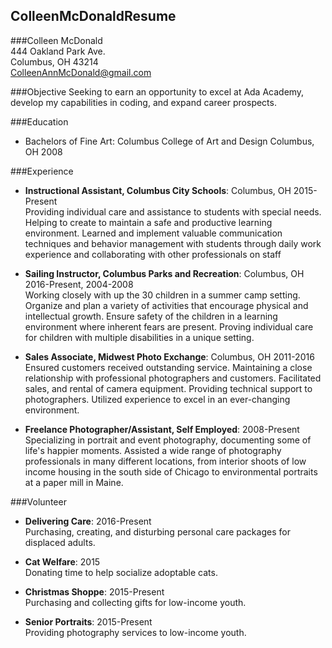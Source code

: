 ## ColleenMcDonaldResume
###Colleen McDonald  
444 Oakland Park Ave.  
Columbus, OH 43214  
ColleenAnnMcDonald@gmail.com

###Objective
Seeking to earn an opportunity to excel at Ada Academy, develop my capabilities in coding, and expand career prospects.

###Education
* Bachelors of Fine Art: Columbus College of Art and Design Columbus, OH 2008

###Experience 
* **Instructional Assistant, Columbus City Schools**: Columbus, OH 2015-Present  
Providing individual care and assistance to students with special needs. Helping to create to maintain a safe and productive learning environment. Learned and implement valuable communication techniques and behavior management with students through daily work experience and collaborating with other professionals on staff 

* **Sailing Instructor, Columbus Parks and Recreation**: Columbus, OH 2016-Present, 2004-2008  
Working closely with up the 30 children in a summer camp setting. Organize and plan a variety of activities that encourage physical and intellectual growth. Ensure safety of the children in a learning environment where inherent fears are present. Proving individual care for children with multiple disabilities in a unique setting.

* **Sales Associate, Midwest Photo Exchange**: Columbus, OH 2011-2016  
Ensured customers received outstanding service. Maintaining a close relationship with professional photographers and customers. Facilitated sales, and rental of camera equipment. Providing technical support to photographers.  Utilized experience to excel in an ever-changing environment.      

* **Freelance Photographer/Assistant, Self Employed**: 2008-Present  
Specializing in portrait and event photography, documenting some of life's happier moments. Assisted a wide range of photography professionals in many different locations, from interior shoots of low income housing in the south side of Chicago to environmental portraits at a paper mill in Maine.

###Volunteer
* **Delivering Care**: 2016-Present  
Purchasing, creating, and disturbing personal care packages for displaced adults.

* **Cat Welfare**: 2015  
Donating time to help socialize adoptable cats.

* **Christmas Shoppe**: 2015-Present  
Purchasing and collecting gifts for low-income youth.

* **Senior Portraits**: 2015-Present  
Providing photography services to low-income youth.


